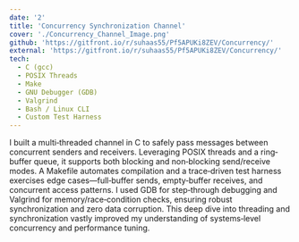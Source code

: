 ```yaml
---
date: '2'
title: 'Concurrency Synchronization Channel'
cover: './Concurrency_Channel_Image.png'
github: 'https://gitfront.io/r/suhaas55/Pf5APUKi8ZEV/Concurrency/'
external: 'https://gitfront.io/r/suhaas55/Pf5APUKi8ZEV/Concurrency/'
tech:
  - C (gcc)
  - POSIX Threads
  - Make
  - GNU Debugger (GDB)
  - Valgrind
  - Bash / Linux CLI
  - Custom Test Harness
---
```


I built a multi‐threaded channel in C to safely pass messages between concurrent senders and receivers. Leveraging POSIX threads and a ring‐buffer queue, it supports both blocking and non‐blocking send/receive modes. A Makefile automates compilation and a trace‐driven test harness exercises edge cases—full‐buffer sends, empty‐buffer receives, and concurrent access patterns. I used GDB for step‐through debugging and Valgrind for memory/race‐condition checks, ensuring robust synchronization and zero data corruption. This deep dive into threading and synchronization vastly improved my understanding of systems‐level concurrency and performance tuning.